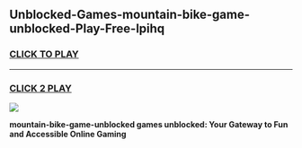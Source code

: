 
## Unblocked-Games-mountain-bike-game-unblocked-Play-Free-lpihq
<h3>
<a href="https://premium76.site?title=mountain-bike-game-unblocked&ref=10A">CLICK TO PLAY</a></h3>
<hr>

<h3>
<a href="https://premium76.site?title=mountain-bike-game-unblocked&ref=10A">CLICK 2 PLAY</a>
  
</h3>

<a href="https://premium76.site?title=mountain-bike-game-unblocked&ref=10A"><img src="https://clearcache.store/games.png"></a>


**mountain-bike-game-unblocked games unblocked: Your Gateway to Fun and Accessible Online Gaming**
